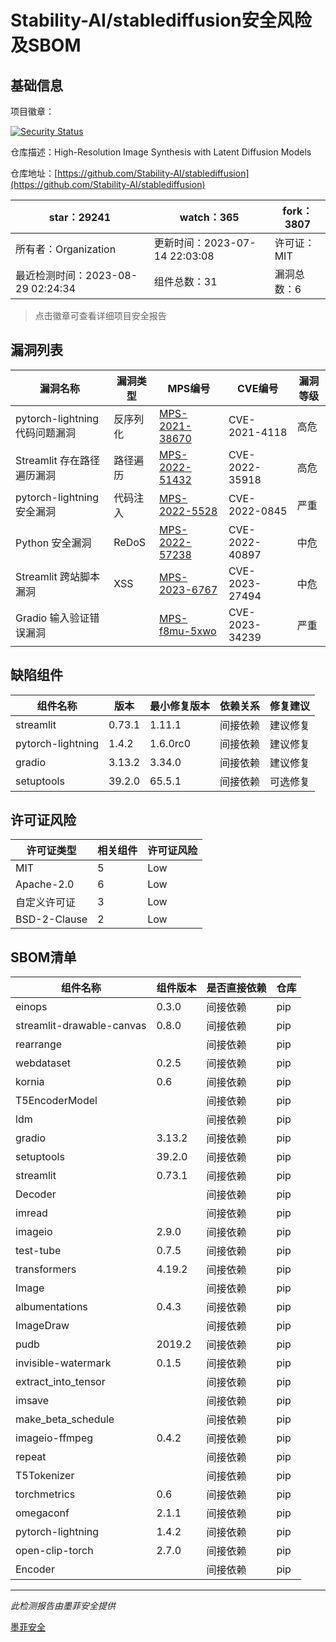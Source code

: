 # Stability-AI/stablediffusion安全风险及SBOM

## 基础信息

项目徽章：

[![Security Status](https://www.murphysec.com/platform3/v31/badge/1696226887326920704.svg)](https://www.murphysec.com/console/report/1696226886978793472/1696226887326920704)

仓库描述：High-Resolution Image Synthesis with Latent Diffusion Models

仓库地址：[https://github.com/Stability-AI/stablediffusion](https://github.com/Stability-AI/stablediffusion)

| star：29241 | watch：365 | fork：3807 |
| ----------- | -------------- | ------------ |
| 所有者：Organization | 更新时间：2023-07-14 22:03:08 | 许可证：MIT |
| 最近检测时间：2023-08-29 02:24:34 | 组件总数：31 | 漏洞总数：6 |

> 点击徽章可查看详细项目安全报告



## 漏洞列表

| 漏洞名称 | 漏洞类型 | MPS编号 | CVE编号 | 漏洞等级 |
| ------- | ------ | ------- | ------ | ----- |
|pytorch-lightning 代码问题漏洞|反序列化|[MPS-2021-38670](https://www.oscs1024.com/hd/MPS-2021-38670)|CVE-2021-4118|高危|
|Streamlit 存在路径遍历漏洞|路径遍历|[MPS-2022-51432](https://www.oscs1024.com/hd/MPS-2022-51432)|CVE-2022-35918|高危|
|pytorch-lightning 安全漏洞|代码注入|[MPS-2022-5528](https://www.oscs1024.com/hd/MPS-2022-5528)|CVE-2022-0845|严重|
|Python 安全漏洞|ReDoS|[MPS-2022-57238](https://www.oscs1024.com/hd/MPS-2022-57238)|CVE-2022-40897|中危|
|Streamlit 跨站脚本漏洞|XSS|[MPS-2023-6767](https://www.oscs1024.com/hd/MPS-2023-6767)|CVE-2023-27494|中危|
|Gradio 输入验证错误漏洞||[MPS-f8mu-5xwo](https://www.oscs1024.com/hd/MPS-f8mu-5xwo)|CVE-2023-34239|严重|




## 缺陷组件

| 组件名称 | 版本 | 最小修复版本 | 依赖关系 | 修复建议 |
| -------- | ---- | ------------ | -------- | -------- |
|streamlit|0.73.1|1.11.1|间接依赖|建议修复|C:0|H:1|M:1|L:0|
|pytorch-lightning|1.4.2|1.6.0rc0|间接依赖|建议修复|C:1|H:1|M:0|L:0|
|gradio|3.13.2|3.34.0|间接依赖|建议修复|C:1|H:0|M:0|L:0|
|setuptools|39.2.0|65.5.1|间接依赖|可选修复|C:0|H:0|M:1|L:0|




## 许可证风险

| 许可证类型 | 相关组件 | 许可证风险 |
| ---------- | -------- | ---------- |
|MIT|5|Low|
|Apache-2.0|6|Low|
|自定义许可证|3|Low|
|BSD-2-Clause|2|Low|




## SBOM清单

| 组件名称 | 组件版本 | 是否直接依赖 | 仓库 |
| -------- | -------- | ------------ | ---- |
|einops|0.3.0|间接依赖|pip|
|streamlit-drawable-canvas|0.8.0|间接依赖|pip|
|rearrange||间接依赖|pip|
|webdataset|0.2.5|间接依赖|pip|
|kornia|0.6|间接依赖|pip|
|T5EncoderModel||间接依赖|pip|
|ldm||间接依赖|pip|
|gradio|3.13.2|间接依赖|pip|
|setuptools|39.2.0|间接依赖|pip|
|streamlit|0.73.1|间接依赖|pip|
|Decoder||间接依赖|pip|
|imread||间接依赖|pip|
|imageio|2.9.0|间接依赖|pip|
|test-tube|0.7.5|间接依赖|pip|
|transformers|4.19.2|间接依赖|pip|
|Image||间接依赖|pip|
|albumentations|0.4.3|间接依赖|pip|
|ImageDraw||间接依赖|pip|
|pudb|2019.2|间接依赖|pip|
|invisible-watermark|0.1.5|间接依赖|pip|
|extract_into_tensor||间接依赖|pip|
|imsave||间接依赖|pip|
|make_beta_schedule||间接依赖|pip|
|imageio-ffmpeg|0.4.2|间接依赖|pip|
|repeat||间接依赖|pip|
|T5Tokenizer||间接依赖|pip|
|torchmetrics|0.6|间接依赖|pip|
|omegaconf|2.1.1|间接依赖|pip|
|pytorch-lightning|1.4.2|间接依赖|pip|
|open-clip-torch|2.7.0|间接依赖|pip|
|Encoder||间接依赖|pip|


------

*此检测报告由墨菲安全提供*

[墨菲安全](www.murphysec.com)